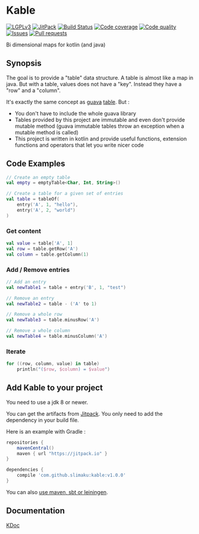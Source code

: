 # Kable
[![LGPLv3](https://img.shields.io/badge/license-LGPLv3-blue.svg)](https://raw.githubusercontent.com/slimaku/kable/master/LICENSE)
[![JitPack](https://jitpack.io/v/slimaku/kable.svg)](https://jitpack.io/#slimaku/kable)
[![Build Status](https://travis-ci.org/slimaku/kable.svg?branch=master)](https://travis-ci.org/slimaku/kable)
[![Code coverage](https://codecov.io/gh/slimaku/kable/branch/master/graph/badge.svg)](https://codecov.io/gh/slimaku/kable)
[![Code quality](https://codebeat.co/badges/5c6f587d-8348-42c0-9bb0-7067e548841b)](https://codebeat.co/projects/github-com-slimaku-kable)
[![Issues](https://img.shields.io/github/issues/slimaku/kable.svg)](https://github.com/slimaku/kable/issues)
[![Pull requests](https://img.shields.io/github/issues-pr/slimaku/kable.svg)](https://github.com/slimaku/kable/pulls)

Bi dimensional maps for kotlin (and java)

## Synopsis
The goal is to provide a "table" data structure. A table is almost like a map in java. But with a table, values does not have a "key". Instead they have a "row" and a "column".

It's exactly the same concept as [guava](https://github.com/google/guava) [table](https://github.com/google/guava/wiki/NewCollectionTypesExplained#table). But :

* You don't have to include the whole guava library
* Tables provided by this project are immutable and even don't provide mutable method (guava immutable tables throw an exception when a mutable method is called)
* This project is written in kotlin and provide useful functions, extension functions and operators that let you write nicer code

## Code Examples
```kotlin
// Create an empty table
val empty = emptyTable<Char, Int, String>()

// Create a table for a given set of entries
val table = tableOf(
    entry('A', 1, "hello"),
    entry('A', 2, "world")
)
```

### Get content
```kotlin
val value = table['A', 1]
val row = table.getRow('A')
val column = table.getColumn(1)
```

### Add / Remove entries
```kotlin
// Add an entry
val newTable1 = table + entry('B', 1, "test")

// Remove an entry
val newTable2 = table - ('A' to 1)

// Remove a whole row
val newTable3 = table.minusRow('A')

// Remove a whole column
val newTable4 = table.minusColumn('A')
```

### Iterate
```kotlin
for ((row, column, value) in table)
    println("($row, $column) = $value")
```

## Add Kable to your project
You need to use a jdk 8 or newer.

You can get the artifacts from [Jitpack](https://jitpack.io/#slimaku/kable). You only need to add the dependency in your build file.

Here is an example with Gradle :

```gradle
repositories {
    mavenCentral()
    maven { url "https://jitpack.io" }
}

dependencies {
    compile 'com.github.slimaku:kable:v1.0.0'
}
```

You can also [use maven, sbt or leiningen](https://jitpack.io/#slimaku/kable).

## Documentation
[KDoc](https://slimaku.github.io/kable/doc/1.0/kable/kable/index.html)
